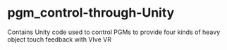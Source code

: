 # pgm_control-through-Unity

Contains Unity code used to control PGMs to provide four kinds of heavy object touch feedback with VIve VR
